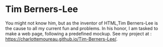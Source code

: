 # Tim Berners-Lee
You might not know him, but as the inventor of HTML,Tim Berners-Lee is the cause to all my current fun and problems. In his honor, I am tasked to make a web page, following a predefined mockup.
See my project at : https://charlottemoureau.github.io/Tim-Berners-Lee/.
